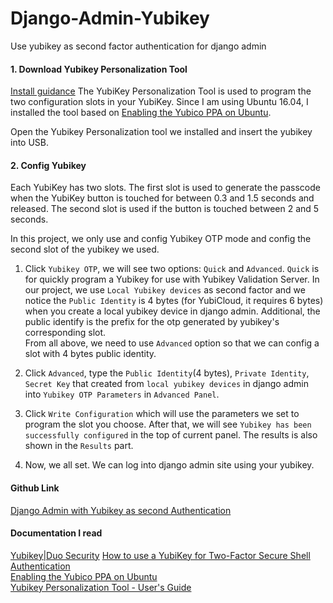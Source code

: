 # Django-Admin-Yubikey
Use yubikey as second factor authentication for django admin

#### 1. Download Yubikey Personalization Tool
[Install guidance](https://www.yubico.com/products/services-software/personalization-tools/use/)
The YubiKey Personalization Tool is used to program the two configuration slots in your YubiKey.
Since I am using Ubuntu 16.04, I installed the tool based on [Enabling the Yubico PPA on Ubuntu](https://support.yubico.com/support/solutions/articles/15000010964-enabling-the-yubico-ppa-on-ubuntu).

Open the Yubikey Personalization tool we installed and insert the yubikey into USB.

#### 2. Config Yubikey
Each YubiKey has two slots. The first slot is used to generate the passcode when the YubiKey button is touched for between 0.3 and 1.5 seconds and released. The second slot is used if the button is touched between 2 and 5 seconds. 

In this project, we only use and config Yubikey OTP mode and config the second slot of the yubikey we used.

1. Click `Yubikey OTP`, we will see two options: `Quick` and `Advanced`. `Quick` is for quickly program a Yubikey for use with Yubikey Validation Server. In our project, we use `Local Yubikey devices` as second factor and 
we notice the `Public Identity` is 4 bytes (for YubiCloud, it requires 6 bytes) when you create a local yubikey device in django admin. Additional, the public identify is the prefix for the otp generated by yubikey's corresponding slot.<br>
From all above, we need to use `Advanced` option so that we can config a slot with 4 bytes public identity.

2. Click `Advanced`, type the `Public Identity`(4 bytes), `Private Identity`, `Secret Key` that created from `local yubikey devices` in django admin into `Yubikey OTP Parameters` in `Advanced Panel`.

3. Click `Write Configuration` which will use the parameters we set to program the slot you choose.
After that, we will see `Yubikey has been successfully configured` in the top of current panel. The results is also shown in the `Results` part.

4. Now, we all set. We can log into django admin site using your yubikey. 


#### Github Link
[Django Admin with Yubikey as second Authentication](https://github.com/jiaqi-xu/Django-Admin-Yubikey)


#### Documentation I read
[Yubikey|Duo Security](https://duo.com/docs/yubikey)
[How to use a YubiKey for Two-Factor Secure Shell Authentication](https://www.linode.com/docs/security/authentication/how-to-use-yubikey-for-two-factor-ssh-authentication/)<br>
[Enabling the Yubico PPA on Ubuntu](https://support.yubico.com/support/solutions/articles/15000010964-enabling-the-yubico-ppa-on-ubuntu)<br>
[Yubikey Personalization Tool - User's Guide](https://www.yubico.com/wp-content/uploads/2016/03/YubiKeyPersonalizationToolUserGuideMarch2016.pdf)
